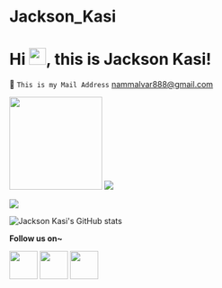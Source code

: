 # Jackson_Kasi

# Hi <img src="https://raw.githubusercontent.com/MartinHeinz/MartinHeinz/master/wave.gif" width="30px" margin-left="200px">, this is **Jackson Kasi!**
:email: ```This is my Mail Address```  nammalvar888@gmail.com
<br/>

<img src="https://media.giphy.com/media/LmNwrBhejkK9EFP504/giphy.gif" width="165px" />    <img src="https://github-readme-stats.vercel.app/api/top-langs/?username=anuraghazra&layout=compact"  margin-left="-100px" />

<img src="https://camo.githubusercontent.com/27199fc8f79005d8bbb626b85bbadb77b441a64c7d6c53d2d0be8472ac69d998/68747470733a2f2f6d65646961302e67697068792e636f6d2f6d656469612f5766777a5a70664838456a72612f67697068792e676966"/>


![Jackson Kasi's GitHub stats](https://github-readme-stats.vercel.app/api?username=jacksonkasi0&show_icons=true&theme=radical)


**Follow us on~**
<br/>


<a href="https://www.instagram.com/jacksonkasi555/" title="#Instagram Jacksonkasi555 " ><img src="https://github.com/jacksonkasi0/img/blob/main/_Pngtree_colorful_modern_social_media_icon_5103514-removebg-preview.png" width="50" /></a>
<a href="https://www.linkedin.com/in/jackson-kasi-6217541b8/" title="#Linkedin Jackson-kasi" ><img src="https://github.com/jacksonkasi0/img/blob/main/_Pngtree_colorful_modern_social_media_icon_5103514-removebg-preview%20(2).png"  width="50" /></a>
<a href="https://twitter.com/Jacksonkasi11" title="#Instagram Jacksonkasi111" ><img src="https://github.com/jacksonkasi0/img/blob/main/_Pngtree_colorful_modern_social_media_icon_5103514-removebg-preview%20(3).png" width="50" /></a>

<!-- <a href="https://dribbble.com/Jacksonkasi555" title="#Dribble Jacksonkasi555 " ><img src="https://github.com/nandhahacker1/img/blob/main/png-clipart-dribbble-logo-graphic-design-design-purple-logo-removebg-preview.png" width="80" /></a> -->
<!-- <a href="https://www.youtube.com/channel/UCVkmibxIF-uFmKTpDvZdDIw" title="#Youtube Art Thamizha"  ><img src="https://github.com/nandhahacker1/img/blob/main/png-clipart-youtube-logo-youtube-angle-logo-removebg-preview.png" width="80" /></a> -->
